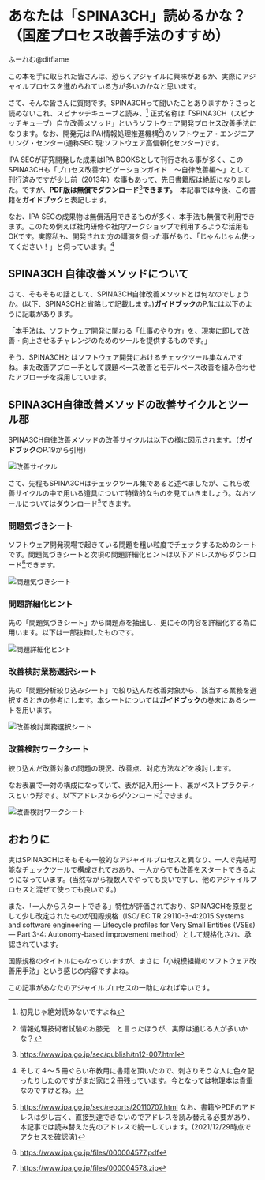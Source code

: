 # あなたは「SPINA3CH」読めるかな？（国産プロセス改善手法のすすめ）

<div class="flushright">ふーれむ@ditflame</div>

この本を手に取られた皆さんは、恐らくアジャイルに興味があるか、実際にアジャイルプロセスを進められている方が多いのかなと思います。

さて、そんな皆さんに質問です。SPINA3CHって聞いたことありますか？さっと読めないこれ、スピナッチキューブと読み、[^yomenai] 正式名称は「SPINA3CH（スピナッチキューブ）自立改善メソッド」というソフトウェア開発プロセス改善手法になります。なお、開発元はIPA(情報処理推進機構[^ipa])のソフトウェア・エンジニアリング・センター(通称SEC 現:ソフトウェア高信頼化センター)です。

[^yomenai]:初見じゃ絶対読めないですよね

[^ipa]:情報処理技術者試験のお膝元　と言ったほうが、実際は通じる人が多いかな？

IPA SECが研究開発した成果はIPA BOOKSとして刊行される事が多く、このSPINA3CHも「プロセス改善ナビゲーションガイド　～自律改善編～」として刊行済みですが少し前（2013年）な事もあって、先日書籍版は絶版になりました。ですが、**PDF版は無償でダウンロード**[^pdf]**できます。**　本記事では今後、この書籍を**ガイドブック**と表記します。

[^pdf]:https://www.ipa.go.jp/sec/publish/tn12-007.html

なお、IPA SECの成果物は無償活用できるものが多く、本手法も無償で利用できます。このため例えば社内研修や社内ワークショップで利用するような活用もOKです。実際私も、開発された方の講演を伺った事があり、「じゃんじゃん使ってください！」と伺っています。[^yodan]

[^yodan]:そして４～５冊ぐらい布教用に書籍を頂いたので、刺さりそうな人に色々配ったりしたのですがまだ家に２冊残っています。今となっては物理本は貴重なのですけどね。

## SPINA3CH 自律改善メソッドについて

さて、そもそもの話として、SPINA3CH自律改善メソッドとは何なのでしょうか。(以下、SPINA3CHと省略して記載します。)**ガイドブック**のP.1には以下のように記載があります。

「本手法は、ソフトウェア開発に関わる「仕事のやり方」を、現実に即して改善・向上させるチャレンジのためのツールを提供するものです。」

そう、SPINA3CHとはソフトウェア開発におけるチェックツール集なんですね。また改善アプローチとして課題ベース改善とモデルベース改善を組み合わせたアプローチを採用しています。

 ## SPINA3CH自律改善メソッドの改善サイクルとツール郡

SPINA3CH自律改善メソッドの改善サイクルは以下の様に図示されます。（**ガイドブック**のP.19から引用）

![改善サイクル](images/chap-ditflame/8steps.jpg?scale=0.4)

さて、先程もSPINA3CHはチェックツール集であると述べましたが、これら改善サイクルの中で用いる道具について特徴的なものを見ていきましょう。なおツールについてはダウンロード[^Download]できます。

[^Download]:https://www.ipa.go.jp/sec/reports/20110707.html なお、書籍やPDFのアドレスは少し古く、直接到達できないのでアドレスを読み替える必要があり、本記事では読み替えた先のアドレスで統一しています。(2021/12/29時点でアクセスを確認済)

### 問題気づきシート

ソフトウェア開発現場で起きている問題を粗い粒度でチェックするためのシートです。問題気づきシートと次項の問題詳細化ヒントは以下アドレスからダウンロード[^Download2]できます。

![問題気づきシート](images/chap-ditflame/ProblemCheckSheet.jpg?scale=0.4)

[^Download2]:https://www.ipa.go.jp/files/000004577.pdf

### 問題詳細化ヒント

先の「問題気づきシート」から問題点を抽出し、更にその内容を詳細化する為に用います。以下は一部抜粋したものです。

![問題詳細化ヒント](images/chap-ditflame/ProblemDrillDown.jpg?scale=0.4)

### 改善検討業務選択シート

先の「問題分析絞り込みシート」で絞り込んだ改善対象から、該当する業務を選択するときの参考にします。本シートについては**ガイドブック**の巻末にあるシートを用います。

![改善検討業務選択シート](images/chap-ditflame/KaizenChoice.jpg?scale=0.4)

### 改善検討ワークシート

絞り込んだ改善対象の問題の現況、改善点、対応方法などを検討します。

なお表裏で一対の構成になっていて、表が記入用シート、裏がベストプラクティスという形です。以下アドレスからダウンロード[^Download3]できます。

![改善検討ワークシート](images/chap-ditflame/KaizenWorkSheet.jpg?scale=0.7)

[^Download3]:https://www.ipa.go.jp/files/000004578.zip

## おわりに

実はSPINA3CHはそもそも一般的なアジャイルプロセスと異なり、一人で完結可能なチェックツールで構成されておあり、一人からでも改善をスタートできるようになっています。(当然ながら複数人でやっても良いですし、他のアジャイルプロセスと混ぜて使っても良いです。)

また、「一人からスタートできる」特性が評価されており、SPINA3CHを原型として少し改定されたものが国際規格（ISO/IEC TR 29110-3-4:2015 Systems and software engineering — Lifecycle profiles for Very Small Entities (VSEs) — Part 3-4: Autonomy-based improvement method）として規格化され、承認されています。

国際規格のタイトルにもなっていますが、まさに「小規模組織のソフトウェア改善用手法」という感じの内容ですよね。

この記事があなたのアジャイルプロセスの一助になれば幸いです。
